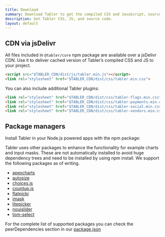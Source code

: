 ```yaml
---
title: Download
summary: Download Tabler to get the compiled CSS and JavaScript, source code, or include it with your favorite package managers like npm, yarn and more.
description: Get Tabler CSS, JS, and source code.
layout: default
---
```


## CDN via jsDelivr

All files included in `@tabler/core` npm package are available over a jsDelivr CDN. Use it to deliver cached version of Tabler’s compiled CSS and JS to your project.

```html
<script src="$TABLER_CDN/dist/js/tabler.min.js"></script>
<link rel="stylesheet" href="$TABLER_CDN/dist/css/tabler.min.css">
```

You can also include additional Tabler plugins:

```html
<link rel="stylesheet" href="$TABLER_CDN/dist/css/tabler-flags.min.css">
<link rel="stylesheet" href="$TABLER_CDN/dist/css/tabler-payments.min.css">
<link rel="stylesheet" href="$TABLER_CDN/dist/css/tabler-social.min.css">
<link rel="stylesheet" href="$TABLER_CDN/dist/css/tabler-vendors.min.css">
```

## Package managers

Install Tabler in your Node.js powered apps with the npm package:

<TabsPackage name="@tabler/core" />

Tabler uses other packages to enhance the functionality for example charts and input masks. These are not automatically installed to avoid huge
dependency trees and need to be installed by using npm install. We support the following packages as of writing.

- [apexcharts](https://apexcharts.com/)
- [autosize](http://www.jacklmoore.com/autosize/)
- [choices.js](https://github.com/Choices-js/Choices)
- [countup.js](https://inorganik.github.io/countUp.js/)
- [flatpickr](https://flatpickr.js.org/)
- [imask](https://imask.js.org/)
- [litepicker](https://litepicker.com/)
- [nouislider](https://refreshless.com/nouislider/)
- [tom-select](https://tom-select.js.org/)

For the complete list of supported packages you can check the peerDependencies section in our [package.json](https://github.com/tabler/tabler/blob/dev/package.json)
